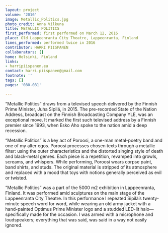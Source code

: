 ```yaml
---
layout: project
volume: '2016'
image: Metallic_Politics.jpg
photo_credit: Anna Vilkuna
title: METALLIC POLITICS
first_performed: first performed on March 12, 2016
place: Old Lappeenranta City Theatre, Lappeenranta, Finland
times_performed: performed twice in 2016
contributor: HARRI PIISPANEN
collaborators: []
home: Helsinki, Finland
links:
- harripiispanen.eu
contact: harri.piispanen@gmail.com
footnote: ''
tags: []
pages: '080-081'

---
```


“Metallic Politics” draws from a televised speech delivered by the Finnish Prime Minister, Juha Sipilä, in 2015. The pre-recorded State of the Nation Address, broadcast on the Finnish Broadcasting Company YLE, was an exceptional move. It marked the first such televised address by a Finnish premier since 1993, when Esko Aho spoke to the nation amid a deep recession.

“Metallic Politics” is a key act of Poroosi, a one-man metal-poetry band and one of my alter egos. Poroosi processes chosen texts through a metallic filter: using the outer characteristics and the distorted singing style of death and black-metal genres. Each piece is a repetition, revamped into growls, screams, and whispers. While performing, Poroosi wears corpse paint, band shirts, and studs. The original material is stripped of its atmosphere and replaced with a mood that toys with notions generally perceived as evil or twisted.

“Metallic Politics” was a part of the 5000 m2 exhibition in Lappeenranta, Finland. It was performed amid sculptures on the main stage of the Lappeenranta City Theatre. In this performance I repeated Sipilä’s twenty-minute speech word for word, while wearing an old army jacket with a hand-painted Optimus Prime Minister logo and a studded LED-lit halo—specifically made for the occasion. I was armed with a microphone and loudspeakers; everything that was said, was said in a way not easily ignored.
